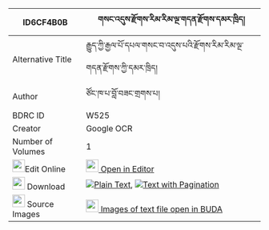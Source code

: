 |ID6CF4B0B|གསང་འདུས་རྫོགས་རིམ་རིམ་ལྔ་གདན་རྫོགས་དམར་ཁྲིད། 
| --- | --- 
|Alternative Title |རྒྱུད་ཀྱི་རྒྱལ་པོ་དཔལ་གསང་བ་འདུས་པའི་རྫོགས་རིམ་རིམ་ལྔ་གདན་རྫོགས་ཀྱི་དམར་ཁྲིད།
|Author| ཙོང་ཁ་པ་བློ་བཟང་གྲགས་པ།
|BDRC ID | W525
|Creator | Google OCR
|Number of Volumes| 1
|<img width="25" src="https://img.icons8.com/color/25/000000/edit-property.png">Edit Online| [<img width="25" src="https://avatars.githubusercontent.com/u/45091458?s=200&v=4"> Open in Editor](http://editor.openpecha.org/ID6CF4B0B)
|<img width="25" src="https://img.icons8.com/fluent/48/000000/download-2.png"/>  Download | [![](https://img.icons8.com/color/20/000000/txt.png)Plain Text](https://github.com/Openpecha/ID6CF4B0B/releases/download/v1/sangdu_dzokrim_rim_nga_den_dzo_plain_ID6CF4B0B.zip), [![](https://img.icons8.com/color/20/000000/txt.png)Text with Pagination](https://github.com/Openpecha/ID6CF4B0B/releases/download/v1/sangdu_dzokrim_rim_nga_den_dzo_pages_ID6CF4B0B.zip)
|<img width="25" src="https://img.icons8.com/plasticine/100/000000/pictures-folder.png"/>  Source Images | [<img width="25" src="https://library.bdrc.io/icons/BUDA-small.svg"> Images of text file open in BUDA](https://library.bdrc.io/show/bdr:W525)